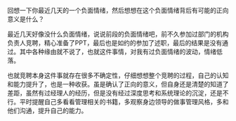 







回想一下你最近几天的一个负面情绪，然后想想在这个负面情绪背后有可能的正向意义是什么？

​		最近几天好像没什么负面情绪，说说前段的负面情绪吧，前不久参加过部门的机构负责人竞聘，精心准备了PPT，最后也是如约的参加了述职，最后的结果是没有通过。其中各种缘由就不说了，也就这件事情，对我有过负面情绪的波动，情绪低落。

也就竞聘本身这件事就存在很多不确定性，仔细想想整个竞聘的过程，自己的认知和能力提升了，也是一种收获。虽是确认了正向的意义，但自身还是清楚的知道了差距，虽然有过经理人的经历，但是没有经过深度思考和系统理论的沉淀，还是不行。平时提醒自己多看看管理相关的书籍，多观察身边领导的做事管理风格，多和他们沟通，提升自己的能力。

